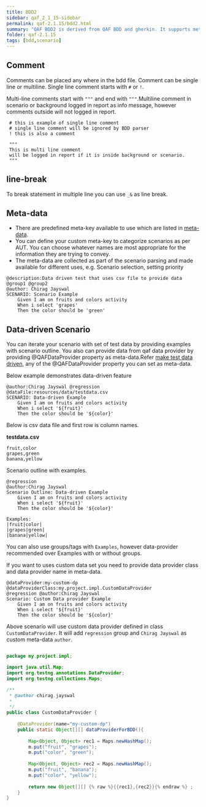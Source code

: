 ```yaml
---
title: BDD2
sidebar: qaf_2_1_15-sidebar
permalink: qaf-2.1.15/bdd2.html
summary: "QAF BDD2 is derived from QAF BDD and gherkin. It supports meta-data from qaf bdd as tags and examples from gherkin."
folder: qaf-2.1.15
tags: [bdd,scenario]
---
```


## Comment

Comments can be placed any where in the bdd file. Comment can be single line or multiline. Single line comment starts with `#` or `!`.

Multi-line comments start with `"""` and end with `"""`.Multiline comment in scenario or background logged in report as info message, however comments outside will not logged in report.

```
 # this is example of single line comment
 # single line comment will be ignored by BDD parser
 ! this is also a comment
 
 """
 This is multi line comment
 will be logged in report if it is inside background or scenario.
 """  

```
## line-break
To break statement in multiple line you can use `_&` as line break.


## Meta-data 

* There are predefined meta-key available to use which are listed in [meta-data](scenario.html#meta-data).
* You can define your custom meta-key to categorize scenarios as per AUT. You can choose whatever names are most appropriate for the information they are trying to convey.
* The meta-data are collected as part of the scenario parsing and made available for different uses, e.g. Scenario selection, setting priority

```
@description:Data driven test that uses csv file to provide data
@group1 @group2
@author: Chirag Jayswal
SCENARIO: Scenario Example 
	Given I am on fruits and colors activity
	When i select 'grapes'
	Then the color should be 'green'
```

## Data-driven Scenario
You can iterate your scenario with set of test data by providing examples with scenario outline. You also can provide data from qaf data provider by providing @QAFDataProvider property as meta-data.Refer [make test data driven](maketest_data_driven.html), any of the @QAFDataProvider property you can set as meta-data.

Below example demonstrates data-driven feature  


```
@author:Chirag Jayswal @regression 
@dataFile:resources/data/testdata.csv 
SCENARIO: Data-driven Example 
	Given I am on fruits and colors activity
	When i select '${fruit}'
	Then the color should be '${color}'

```

Below is csv data file and first row is column names.

**testdata.csv**

```csv
fruit,color
grapes,green
banana,yellow

```

Scenario outline with examples.
```
@regression 
@author:Chirag Jayswal
Scenario Outline: Data-driven Example 
	Given I am on fruits and colors activity
	When i select '${fruit}'
	Then the color should be '${color}'

Examples:
|fruit|color|
|grapes|green|
|banana|yellow|

```
You can also use groups/tags with `Examples`, however data-provider recommended over Examples with or without groups.

If you want to uses custom data set you need to provide data provider class and data provider name in meta-data.

```
@dataProvider:my-custom-dp 
@dataProviderClass:my.project.impl.CustomDataProvider
@regression @author:Chirag Jayswal
Scenario: Custom Data provider Example 
	Given I am on fruits and colors activity
	When i select '${fruit}'
	Then the color should be '${color}'

```
Above scenario will use custom data provider defined in class `CustomDataProvider`. It will add `regression`  group and `Chirag Jayswal` as custom meta-data `author`.
 
```java

package my.project.impl;

import java.util.Map;
import org.testng.annotations.DataProvider;
import org.testng.collections.Maps;

/**
 * @author chirag.jayswal
 *
 */
public class CustomDataProvider {
	
	@DataProvider(name="my-custom-dp")
	public static Object[][] dataProviderForBDD(){
		
		Map<Object, Object> rec1 = Maps.newHashMap();
		m.put("fruit", "grapes");
		m.put("color", "green");
		
		Map<Object, Object> rec2 = Maps.newHashMap();
		m.put("fruit", "banana");
		m.put("color", "yellow");
		
		return new Object[][] {% raw %}{{rec1},{rec2}}{% endraw %} ;
	}
}

```